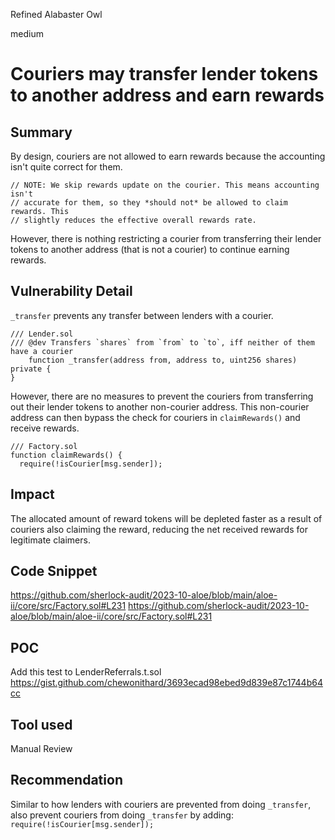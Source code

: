 Refined Alabaster Owl

medium

# Couriers may transfer lender tokens to another address and earn rewards
## Summary
By design, couriers are not allowed to earn rewards because the accounting isn't quite correct for them. 
```solidity
// NOTE: We skip rewards update on the courier. This means accounting isn't
// accurate for them, so they *should not* be allowed to claim rewards. This
// slightly reduces the effective overall rewards rate.
```
However, there is nothing restricting a courier from transferring their lender tokens to another address (that is not a courier) to continue earning rewards. 

## Vulnerability Detail
`_transfer` prevents any transfer between lenders with a courier.
```solidity
/// Lender.sol
/// @dev Transfers `shares` from `from` to `to`, iff neither of them have a courier
    function _transfer(address from, address to, uint256 shares) private {
}
```
However, there are no measures to prevent the couriers from transferring out their lender tokens to another non-courier address. This non-courier address can then bypass the check for couriers in `claimRewards()` and receive rewards.

```solidity
/// Factory.sol
function claimRewards() {
  require(!isCourier[msg.sender]);
```
## Impact
The allocated amount of reward tokens will be depleted faster as a result of couriers also claiming the reward, reducing the net received rewards for legitimate claimers.

## Code Snippet
https://github.com/sherlock-audit/2023-10-aloe/blob/main/aloe-ii/core/src/Factory.sol#L231
https://github.com/sherlock-audit/2023-10-aloe/blob/main/aloe-ii/core/src/Factory.sol#L231

## POC
Add this test to LenderReferrals.t.sol
https://gist.github.com/chewonithard/3693ecad98ebed9d839e87c1744b64cc

## Tool used

Manual Review

## Recommendation
Similar to how lenders with couriers are prevented from doing `_transfer`, also prevent couriers from doing `_transfer` by adding:
`require(!isCourier[msg.sender]);`
